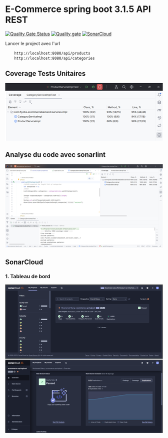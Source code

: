 # E-Commerce spring boot 3.1.5 API REST
[![Quality Gate Status](https://sonarcloud.io/api/project_badges/measure?project=moAllElite_ecommerce-back-end&metric=alert_status)](https://sonarcloud.io/summary/new_code?id=moAllElite_ecommerce-back-end)
[![Quality gate](https://sonarcloud.io/api/project_badges/quality_gate?project=moAllElite_ecommerce-back-end)](https://sonarcloud.io/summary/new_code?id=moAllElite_ecommerce-back-end)
[![SonarCloud](https://sonarcloud.io/images/project_badges/sonarcloud-black.svg)](https://sonarcloud.io/summary/new_code?id=moAllElite_ecommerce-back-end)

Lancer le project avec l'url 
    
        http://localhost:8080/api/products
        http://localhost:8080/api/categories
## Coverage Tests Unitaires
![img_1.png](img_1.png)
## Analyse du code avec sonarlint 
![img_4.png](img_4.png)
## SonarCloud 
### 1. Tableau de bord 

![img.png](img.png)
![img_2.png](img_2.png)


